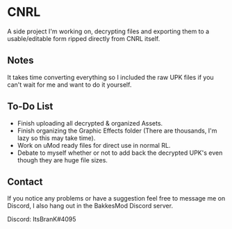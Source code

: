# CNRL

A side project I'm working on, decrypting files and exporting them to a usable/editable form ripped directly from CNRL itself.

## Notes

It takes time converting everything so I included the raw UPK files if you can't wait for me and want to do it yourself.

## To-Do List

- Finish uploading all decrypted & organized Assets.
- Finish organizing the Graphic Effects folder (There are thousands, I'm lazy so this may take time).
- Work on uMod ready files for direct use in normal RL.
- Debate to myself whether or not to add back the decrypted UPK's even though they are huge file sizes.

## Contact
If you notice any problems or have a suggestion feel free to message me on Discord, I also hang out in the BakkesMod Discord server.

Discord: ItsBranK#4095
